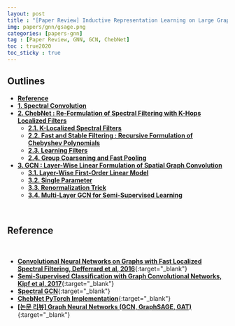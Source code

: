 ```yaml
---
layout: post
title : "[Paper Review] Inductive Representation Learning on Large Graphs (GraphSAGE, 2017)"
img: papers/gnn/gsage.png
categories: [papers-gnn]  
tag : [Paper Review, GNN, GCN, ChebNet]
toc : true2020
toc_sticky : true
---
```


## **Outlines**

- [**Reference**](#reference)
- [**1. Spectral Convolution**](#1-spectral-convolution)
- [**2. ChebNet : Re-Formulation of Spectral Filtering with K-Hops Localized Filters**](#2-chebnet--re-formulation-of-spectral-filtering-with-k-hops-localized-filters)
    - [**2.1. K-Localized Spectral Filters**](#21-k-localized-spectral-filters)
    - [**2.2. Fast and Stable Filtering : Recursive Formulation of Chebyshev Polynomials**](#22-fast-and-stable-filtering--recursive-formulation-of-chebyshev-polynomials) 
    - [**2.3. Learning Filters**](#23-learning-filters) 
    - [**2.4. Group Coarsening and Fast Pooling**](#24-group-coarsening-and-fast-pooling) 
- [**3. GCN : Layer-Wise Linear Formulation of Spatial Graph Convolution**](#3-gcn--layer-wise-linear-formulation-of-spatial-graph-convolution)
    - [**3.1. Layer-Wise First-Order Linear Model**](#31-layer-wise-first-order-linear-model)
    - [**3.2. Single Parameter**](#32-single-parameter)    
    - [**3.3. Renormalization Trick**](#33-renormalization-trick)    
    - [**3.4. Multi-Layer GCN for Semi-Supervised Learning**](#34-multi-layer-gcn-for-semi-supervised-learning)    

<br/>

## **Reference**

<br/>

- [**Convolutional Neural Networks on Graphs with Fast Localized Spectral Filtering, Defferrard et al, 2016**](https://arxiv.org/pdf/1606.09375.pdf){:target="_blank"}
- [**Semi-Supervised Classification with Graph Convolutional Networks, Kipf et al, 2017**](https://arxiv.org/pdf/1609.02907.pdf){:target="_blank"}
- [**Spectral GCN**](https://tootouch.github.io/research/spectral_gcn/){:target="_blank"}
- [**ChebNet PyTorch Implementation**](https://github.com/dsgiitr/graph_nets/blob/master/ChebNet/Chebnet_Blog%2BCode.ipynb){:target="_blank"}
- [**[논문 리뷰] Graph Neural Networks (GCN, GraphSAGE, GAT)**](https://www.youtube.com/watch?v=yY-DpulpUwk){:target="_blank"}

<br/>